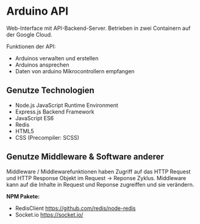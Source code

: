 # Arduino API

Web-Interface mit API-Backend-Server. Betrieben in zwei Containern auf der Google Cloud.

Funktionen der API:

- Arduinos verwalten und erstellen
- Arduinos ansprechen
- Daten von arduino Mikrocontrollern empfangen

## Genutze Technologien

- Node.js JavaScript Runtime Environment
- Express.js Backend Framework
- JavaScript ES6
- Redis
- HTML5
- CSS (Precompiler: SCSS)

## Genutze Middleware & Software anderer

Middleware / Middlewarefunktionen haben Zugriff auf das HTTP Request und HTTP Response Objekt im Request -> Reponse Zyklus.
Middleware kann auf die Inhalte in Request und Reponse zugreiffen und sie verändern.

**NPM Pakete:**

- RedisClient https://github.com/redis/node-redis
- Socket.io https://socket.io/
